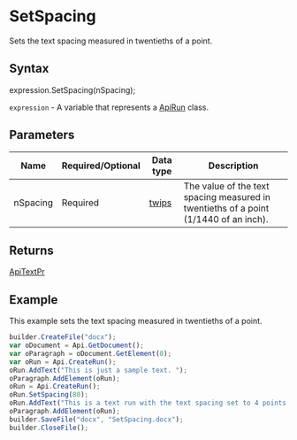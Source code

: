 # SetSpacing

Sets the text spacing measured in twentieths of a point.

## Syntax

expression.SetSpacing(nSpacing);

`expression` - A variable that represents a [ApiRun](../ApiRun.md) class.

## Parameters

| **Name** | **Required/Optional** | **Data type** | **Description** |
| ------------- | ------------- | ------------- | ------------- |
| nSpacing | Required | [twips](../../../Enumerations/twips.md) | The value of the text spacing measured in twentieths of a point (1/1440 of an inch). |

## Returns

[ApiTextPr](../../ApiTextPr/ApiTextPr.md)

## Example

This example sets the text spacing measured in twentieths of a point.

```javascript
builder.CreateFile("docx");
var oDocument = Api.GetDocument();
var oParagraph = oDocument.GetElement(0);
var oRun = Api.CreateRun();
oRun.AddText("This is just a sample text. ");
oParagraph.AddElement(oRun);
oRun = Api.CreateRun();
oRun.SetSpacing(80);
oRun.AddText("This is a text run with the text spacing set to 4 points (20 twentieths of a point).");
oParagraph.AddElement(oRun);
builder.SaveFile("docx", "SetSpacing.docx");
builder.CloseFile();
```